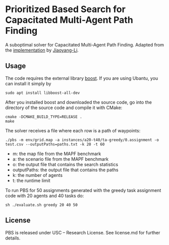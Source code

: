 # Prioritized Based Search for Capacitated Multi-Agent Path Finding

A suboptimal solver for Capacitated Multi-Agent Path Finding. Adapted from the [implementation](https://github.com/Jiaoyang-Li/PBS) by [Jiaoyang-Li](https://github.com/Jiaoyang-Li).

## Usage

The code requires the external library [boost](https://www.boost.org/). If you are using Ubantu, you can install it simply by

```shell script
sudo apt install libboost-all-dev
``` 

After you installed boost and downloaded the source code, go into the directory of the source code and compile it with CMake:
```shell script
cmake -DCMAKE_BUILD_TYPE=RELEASE .
make
```

The solver receives a file where each row is a path of waypoints:

```
./pbs -m env/grid.map -a instances/a20-t40/ta-greedy/0.assignment -o test.csv --outputPaths=paths.txt -k 20 -t 60
```

- m: the map file from the MAPF benchmark
- a: the scenario file from the MAPF benchmark
- o: the output file that contains the search statistics
- outputPaths: the output file that contains the paths 
- k: the number of agents
- t: the runtime limit

To run PBS for 50 assignments generated with the greedy task assignment code with 20 agents and 40 tasks do:

```
sh ./evaluate.sh greedy 20 40 50
```

## License

PBS is released under USC – Research License. See license.md for further details.
